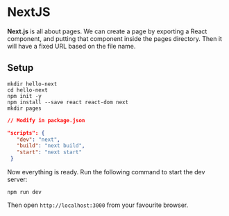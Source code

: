 # NextJS

**Next.js** is all about pages. We can create a page by exporting a React component, and putting that component inside the pages directory. Then it will have a fixed URL based on the file name.

## Setup

```shell
mkdir hello-next
cd hello-next
npm init -y
npm install --save react react-dom next
mkdir pages
```

```json
// Modify in package.json

"scripts": {
   "dev": "next",
   "build": "next build",
   "start": "next start"
 }
```

Now everything is ready. Run the following command to start the dev server:

```shell
npm run dev
```

Then open `http://localhost:3000` from your favourite browser.
